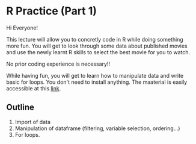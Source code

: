 # R Practice (Part 1) 

Hi Everyone! 

This lecture will allow you to concretly code in R while doing something more fun. You will get to look through some data about published movies and use the newly learnt R skills to select the 
best movie for you to watch. 

No prior coding experience is necessary!!

While having fun, you will get to learn how to manipulate data and write basic for loops. 
You don't need to install anything. The maaterial is easily accessible at this [link](https://colab.research.google.com/drive/1EqzuZZlw8ogdpB_yZEuspl6lqHsIwvOP?usp=sharing).

## Outline
1. Import of data
2. Manipulation of dataframe (filtering, variable selection, ordering...)
3. For loops. 

